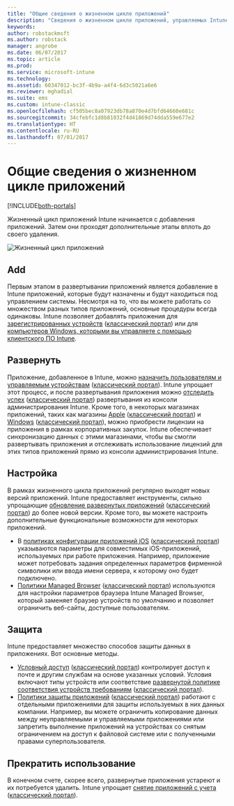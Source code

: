 ```yaml
---
title: "Общие сведения о жизненном цикле приложений"
description: "Сведения о жизненном цикле приложений, управляемых Intune, начиная с добавления вплоть до прекращения использования."
keywords: 
author: robstackmsft
ms.author: robstack
manager: angrobe
ms.date: 06/07/2017
ms.topic: article
ms.prod: 
ms.service: microsoft-intune
ms.technology: 
ms.assetid: 60347012-bc3f-4b9a-a4f4-6d3c5021a6e6
ms.reviewer: mghadial
ms.suite: ems
ms.custom: intune-classic
ms.openlocfilehash: cf505bec8a07923db78a870e4d7bfd64660e681c
ms.sourcegitcommit: 34cfebfc1d8b81032f4d41869d74dda559e677e2
ms.translationtype: HT
ms.contentlocale: ru-RU
ms.lasthandoff: 07/01/2017
---
```

# <a name="overview-of-the-app-lifecycle"></a>Общие сведения о жизненном цикле приложений

[!INCLUDE[both-portals](./includes/note-for-both-portals.md)]

Жизненный цикл приложений Intune начинается с добавления приложений. Затем они проходят дополнительные этапы вплоть до своего удаления.

![Жизненный цикл приложений](./media/app-lifecycle.png "жизненный цикл приложений Intune")

## <a name="add"></a>Add

Первым этапом в развертывании приложений является добавление в Intune приложений, которые будут назначены и будут находиться под управлением системы. Несмотря на то, что вы можете работать со множеством разных типов приложений, основные процедуры всегда одинаковы. Intune позволяет добавлять приложения для [зарегистрированных устройств](apps-add.md) ([классический портал](/intune-classic/deploy-use/add-apps-for-mobile-devices-in-microsoft-intune)) или для [компьютеров Windows, которыми вы управляете с помощью клиентского ПО Intune](/intune-classic/deploy-use/add-apps-for-windows-pcs-in-microsoft-intune).

## <a name="deploy"></a>Развернуть

Приложение, добавленное в Intune, можно [назначить пользователям и управляемым устройствам](apps-deploy.md) ([классический портал](/intune-classic/deploy-use/deploy-apps)). Intune упрощает этот процесс, и после развертывания приложения можно [отследить успех](apps-monitor.md) ([классический портал](/intune-classic/deploy-use/monitor-apps-in-microsoft-intune)) развертывания из консоли администрирования Intune. Кроме того, в некоторых магазинах приложений, таких как магазины [Apple](vpp-apps-ios.md) ([классический портал](/intune-classic/deploy-use/manage-ios-apps-you-purchased-through-a-volume-purchase-program-with-microsoft-intune)) и [Windows](windows-store-for-business.md) ([классический портал](/intune-classic/deploy-use/manage-apps-you-purchased-from-the-windows-store-for-business-with-microsoft-intune)), можно приобрести лицензии на приложения в рамках корпоративных закупок. Intune обеспечивает синхронизацию данных с этими магазинами, чтобы вы смогли развертывать приложения и отслеживать использование лицензий для этих типов приложений прямо из консоли администрирования Intune.

## <a name="configure"></a>Настройка

В рамках жизненного цикла приложений регулярно выходят новых версий приложений. Intune предоставляет инструменты, сильно упрощающие [обновление развернутых приложений](apps-add.md) ([классический портал](/intune-classic/deploy-use/update-apps-using-microsoft-intune)) до более новой версии. Кроме того, вы можете настроить дополнительные функциональные возможности для некоторых приложений.
- В [политиках конфигурации приложений iOS](app-configuration-policies-use-ios.md) ([классический портал](/intune-classic/deploy-use/configure-ios-apps-with-mobile-app-configuration-policies-in-microsoft-intune)) указываются параметры для совместимых iOS-приложений, используемых при работе приложения. Например, приложение может потребовать задания определенных параметров фирменной символики или ввода имени сервера, к которому оно будет подключено.
- [Политики Managed Browser](app-configuration-managed-browser.md) ([классический портал](/intune-classic/deploy-use/manage-internet-access-using-managed-browser-policies)) используются для настройки параметров браузера Intune Managed Browser, который заменяет браузер устройств по умолчанию и позволяет ограничить веб-сайты, доступные пользователям.

## <a name="protect"></a>Защита

Intune предоставляет множество способов защиты данных в приложениях. Вот основные методы.
- [Условный доступ](conditional-access.md) ([классический портал](/intune-classic/deploy-use/restrict-access-to-email-and-o365-services-with-microsoft-intune)) контролирует доступ к почте и другим службам на основе указанных условий. Условия включают типы устройств или соответствие [развернутой политике соответствия устройств требованиям](device-compliance.md) ([классический портал](/intune-classic/deploy-use/introduction-to-device-compliance-policies-in-microsoft-intune)).
- [Политики защиты приложений](app-protection-policy.md) ([классический портал](/intune-classic/deploy-use/protect-app-data-using-mobile-app-management-policies-with-microsoft-intune)) работают с отдельными приложениями для защиты используемых в них данных компании. Например, вы можете ограничить копирование данных между неуправляемыми и управляемыми приложениями или запретить выполнение приложений на устройствах со снятым ограничением на доступ к файловой системе или с полученными правами суперпользователя.

## <a name="retire"></a>Прекратить использование

В конечном счете, скорее всего, развернутые приложения устареют и их потребуется удалить. Intune упрощает [снятие приложений с учета](device-management.md) ([классический портал](/intune-classic/deploy-use/retire-apps-using-microsoft-intune)).
